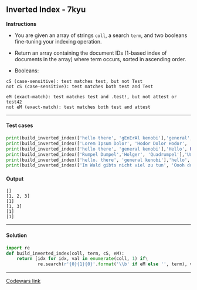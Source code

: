 ## Inverted Index - 7kyu

**Instructions**

- You are given an array of strings `coll`, a search `term`, and two booleans fine-tuning your indexing operation.

- Return an array containing the document IDs (1-based index of documents in the array) where term occurs, sorted in ascending order.

- Booleans:

```
cS (case-sensitive): test matches test, but not Test
not cS (case-sensitive): test matches both test and Test

eM (exact-match): test matches test and .test!, but not attest or test42
not eM (exact-match): test matches both test and attest
```

---

#### Test cases

```python
print(build_inverted_index(['hello there', 'gEnErAl kenobi'],'general', True, False))
print(build_inverted_index(['Lorem Ipsum Dolor', 'Hodor Dolor Hodor', 'Dolormiten are not a thing'],'Dolor', True, False))
print(build_inverted_index(['hello there', 'general kenobi'],'Hello', False, False))
print(build_inverted_index(['Rumpel Dumpel','Holger', 'Quadrumpel'],'UmPeL', False, False))
print(build_inverted_index(['hello. there', 'general kenobi'],'hello', True, True))
print(build_inverted_index(['Im Wald gibts nicht viel zu tun', 'Oooh du schoener Westerwald'],'wald', False, True))
```

#### Output

```
[]
[1, 2, 3]
[1]
[1, 3]
[1]
[1]
```

---

#### Solution

```python
import re
def build_inverted_index(coll, term, cS, eM):
    return [idx for idx, val in enumerate(coll, 1) if\
            re.search(r'{0}{1}{0}'.format('\\b' if eM else '', term), val, flags=not cS and re.I)]
```

---

[Codewars link](https://www.codewars.com/kata/5af823451839f1768f00009d)
